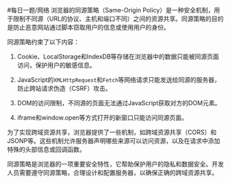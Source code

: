 #每日一题/网络 
浏览器的同源策略（Same-Origin Policy）是一种安全机制，用于限制不同源（URL的协议、主机和端口不同）之间的资源共享。同源策略的目的是防止恶意网站通过脚本窃取用户的信息或使用用户的身份。

同源策略约束了以下内容：

1. Cookie、LocalStorage和IndexDB等存储在浏览器中的数据只能被同源页面访问，保护用户的敏感信息。

2. JavaScript的`XMLHttpRequest`和`Fetch`等网络请求只能发送给同源的服务器，防止跨站请求伪造（CSRF）攻击。

3. DOM的访问限制，不同源的页面无法通过JavaScript获取对方的DOM元素。

4. iframe和window.open等方式打开的新窗口只能访问同源页面。

为了实现跨域资源共享，浏览器提供了一些机制，如跨域资源共享（CORS）和JSONP等。这些机制允许服务器声明哪些来源可以访问资源，以及在请求中添加特殊的头部信息或回调函数。

同源策略是浏览器的一项重要安全特性，它帮助保护用户的隐私和数据安全。开发人员需要遵守同源策略，合理设计和配置服务器，以确保正确的跨域资源共享。